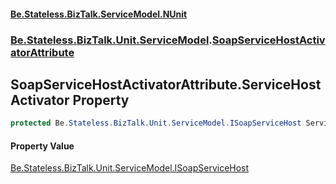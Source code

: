 #### [Be.Stateless.BizTalk.ServiceModel.NUnit](README.md 'README')
### [Be.Stateless.BizTalk.Unit.ServiceModel](Be.Stateless.BizTalk.Unit.ServiceModel.md 'Be.Stateless.BizTalk.Unit.ServiceModel').[SoapServiceHostActivatorAttribute](SoapServiceHostActivatorAttribute.md 'Be.Stateless.BizTalk.Unit.ServiceModel.SoapServiceHostActivatorAttribute')

## SoapServiceHostActivatorAttribute.ServiceHostActivator Property

```csharp
protected Be.Stateless.BizTalk.Unit.ServiceModel.ISoapServiceHost ServiceHostActivator { get; }
```

#### Property Value
[Be.Stateless.BizTalk.Unit.ServiceModel.ISoapServiceHost](https://docs.microsoft.com/en-us/dotnet/api/Be.Stateless.BizTalk.Unit.ServiceModel.ISoapServiceHost 'Be.Stateless.BizTalk.Unit.ServiceModel.ISoapServiceHost')